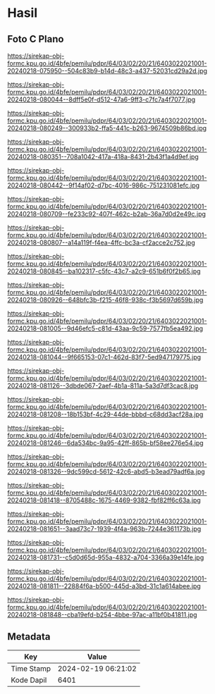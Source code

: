 # Hasil

## Foto C Plano

https://sirekap-obj-formc.kpu.go.id/4bfe/pemilu/pdpr/64/03/02/20/21/6403022021001-20240218-075950--504c83b9-b14d-48c3-a437-52031cd29a2d.jpg

https://sirekap-obj-formc.kpu.go.id/4bfe/pemilu/pdpr/64/03/02/20/21/6403022021001-20240218-080044--8dff5e0f-d512-47a6-9ff3-c7fc7a4f7077.jpg

https://sirekap-obj-formc.kpu.go.id/4bfe/pemilu/pdpr/64/03/02/20/21/6403022021001-20240218-080249--300933b2-ffa5-441c-b263-9674509b86bd.jpg

https://sirekap-obj-formc.kpu.go.id/4bfe/pemilu/pdpr/64/03/02/20/21/6403022021001-20240218-080351--708a1042-417a-418a-8431-2b43f1a4d9ef.jpg

https://sirekap-obj-formc.kpu.go.id/4bfe/pemilu/pdpr/64/03/02/20/21/6403022021001-20240218-080442--9f14af02-d7bc-4016-986c-751231081efc.jpg

https://sirekap-obj-formc.kpu.go.id/4bfe/pemilu/pdpr/64/03/02/20/21/6403022021001-20240218-080709--fe233c92-407f-462c-b2ab-36a7d0d2e49c.jpg

https://sirekap-obj-formc.kpu.go.id/4bfe/pemilu/pdpr/64/03/02/20/21/6403022021001-20240218-080807--a14a119f-f4ea-4ffc-bc3a-cf2acce2c752.jpg

https://sirekap-obj-formc.kpu.go.id/4bfe/pemilu/pdpr/64/03/02/20/21/6403022021001-20240218-080845--ba102317-c5fc-43c7-a2c9-651b6f0f2b65.jpg

https://sirekap-obj-formc.kpu.go.id/4bfe/pemilu/pdpr/64/03/02/20/21/6403022021001-20240218-080926--648bfc3b-f215-46f8-938c-f3b5697d659b.jpg

https://sirekap-obj-formc.kpu.go.id/4bfe/pemilu/pdpr/64/03/02/20/21/6403022021001-20240218-081005--9d46efc5-c81d-43aa-9c59-7577fb5ea492.jpg

https://sirekap-obj-formc.kpu.go.id/4bfe/pemilu/pdpr/64/03/02/20/21/6403022021001-20240218-081044--9f665153-07c1-462d-83f7-5ed947179775.jpg

https://sirekap-obj-formc.kpu.go.id/4bfe/pemilu/pdpr/64/03/02/20/21/6403022021001-20240218-081126--3dbde067-2aef-4b1a-811a-5a3d7df3cac8.jpg

https://sirekap-obj-formc.kpu.go.id/4bfe/pemilu/pdpr/64/03/02/20/21/6403022021001-20240218-081208--18b153bf-4c29-44de-bbbd-c68dd3acf28a.jpg

https://sirekap-obj-formc.kpu.go.id/4bfe/pemilu/pdpr/64/03/02/20/21/6403022021001-20240218-081246--6da534bc-9a95-42ff-865b-bf58ee276e54.jpg

https://sirekap-obj-formc.kpu.go.id/4bfe/pemilu/pdpr/64/03/02/20/21/6403022021001-20240218-081326--9dc599cd-5612-42c6-abd5-b3ead79adf6a.jpg

https://sirekap-obj-formc.kpu.go.id/4bfe/pemilu/pdpr/64/03/02/20/21/6403022021001-20240218-081418--8705488c-1675-4469-9382-fbf82ff6c63a.jpg

https://sirekap-obj-formc.kpu.go.id/4bfe/pemilu/pdpr/64/03/02/20/21/6403022021001-20240218-081651--3aad73c7-1939-4f4a-963b-7244e361173b.jpg

https://sirekap-obj-formc.kpu.go.id/4bfe/pemilu/pdpr/64/03/02/20/21/6403022021001-20240218-081731--c5d0d65d-955a-4832-a704-3366a39e14fe.jpg

https://sirekap-obj-formc.kpu.go.id/4bfe/pemilu/pdpr/64/03/02/20/21/6403022021001-20240218-081811--22884f6a-b500-445d-a3bd-31c1a614abee.jpg

https://sirekap-obj-formc.kpu.go.id/4bfe/pemilu/pdpr/64/03/02/20/21/6403022021001-20240218-081848--cba19efd-b254-4bbe-97ac-a11bf0b41811.jpg


## Metadata

| Key        | Value               |
| ---------- | ------------------- |
| Time Stamp | 2024-02-19 06:21:02 |
| Kode Dapil | 6401                |




